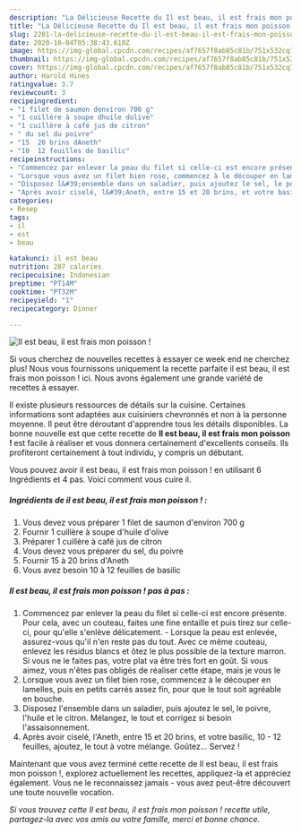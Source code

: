 ```yaml
---
description: "La Délicieuse Recette du Il est beau, il est frais mon poisson !"
title: "La Délicieuse Recette du Il est beau, il est frais mon poisson !"
slug: 2201-la-delicieuse-recette-du-il-est-beau-il-est-frais-mon-poisson
date: 2020-10-04T05:38:43.610Z
image: https://img-global.cpcdn.com/recipes/af7657f8ab85c81b/751x532cq70/il-est-beau-il-est-frais-mon-poisson-photo-principale-de-la-recette.jpg
thumbnail: https://img-global.cpcdn.com/recipes/af7657f8ab85c81b/751x532cq70/il-est-beau-il-est-frais-mon-poisson-photo-principale-de-la-recette.jpg
cover: https://img-global.cpcdn.com/recipes/af7657f8ab85c81b/751x532cq70/il-est-beau-il-est-frais-mon-poisson-photo-principale-de-la-recette.jpg
author: Harold Hines
ratingvalue: 3.7
reviewcount: 3
recipeingredient:
- "1 filet de saumon denviron 700 g"
- "1 cuillère à soupe dhuile dolive"
- "1 cuillère à café jus de citron"
- " du sel du poivre"
- "15  20 brins dAneth"
- "10  12 feuilles de basilic"
recipeinstructions:
- "Commencez par enlever la peau du filet si celle-ci est encore présente. Pour cela, avec un couteau, faites une fine entaille et puis tirez sur celle-ci, pour qu&#39;elle s&#39;enlève délicatement. Lorsque la peau est enlevée, assurez-vous qu&#39;il n&#39;en reste pas du tout. Avec ce même couteau, enlevez les résidus blancs et ôtez le plus possible de la texture marron. Si vous ne le faites pas, votre plat va être très fort en goût. Si vous aimez, vous n&#39;êtes pas obligés de réaliser cette étape, mais je vous le"
- "Lorsque vous avez un filet bien rose, commencez à le découper en lamelles, puis en petits carrés assez fin, pour que le tout soit agréable en bouche."
- "Disposez l&#39;ensemble dans un saladier, puis ajoutez le sel, le poivre, l&#39;huile et le citron. Mélangez, le tout et corrigez si besoin l&#39;assaisonnement."
- "Après avoir ciselé, l&#39;Aneth, entre 15 et 20 brins, et votre basilic, 10 - 12 feuilles, ajoutez, le tout à votre mélange. Goûtez... Servez !"
categories:
- Resep
tags:
- il
- est
- beau

katakunci: il est beau 
nutrition: 207 calories
recipecuisine: Indonesian
preptime: "PT14M"
cooktime: "PT32M"
recipeyield: "1"
recipecategory: Dinner

---
```



![Il est beau, il est frais mon poisson !](https://img-global.cpcdn.com/recipes/af7657f8ab85c81b/751x532cq70/il-est-beau-il-est-frais-mon-poisson-photo-principale-de-la-recette.jpg)

Si vous cherchez de nouvelles recettes à essayer ce week end ne cherchez plus! Nous vous fournissons uniquement la recette parfaite il est beau, il est frais mon poisson ! ici. Nous avons également une grande variété de recettes à essayer.

Il existe plusieurs ressources de détails sur la cuisine. Certaines informations sont adaptées aux cuisiniers chevronnés et non à la personne moyenne. Il peut être déroutant d'apprendre tous les détails disponibles. La bonne nouvelle est que cette recette de <strong> Il est beau, il est frais mon poisson ! </strong> est facile à réaliser et vous donnera certainement d'excellents conseils. Ils profiteront certainement à tout individu, y compris un débutant.

<!--inarticleads1-->

Vous pouvez avoir il est beau, il est frais mon poisson ! en utilisant 6 Ingrédients et 4 pas. Voici comment vous cuire il.

##### Ingrédients de il est beau, il est frais mon poisson ! :

1. Vous devez vous préparer 1 filet de saumon d&#39;environ 700 g
1. Fournir 1 cuillère à soupe d&#39;huile d&#39;olive
1. Préparer 1 cuillère à café jus de citron
1. Vous devez vous préparer  du sel, du poivre
1. Fournir 15 à 20 brins d&#39;Aneth
1. Vous avez besoin 10 à 12 feuilles de basilic




<!--inarticleads2-->

##### Il est beau, il est frais mon poisson ! pas à pas :

1. Commencez par enlever la peau du filet si celle-ci est encore présente. Pour cela, avec un couteau, faites une fine entaille et puis tirez sur celle-ci, pour qu&#39;elle s&#39;enlève délicatement. - Lorsque la peau est enlevée, assurez-vous qu&#39;il n&#39;en reste pas du tout. Avec ce même couteau, enlevez les résidus blancs et ôtez le plus possible de la texture marron. Si vous ne le faites pas, votre plat va être très fort en goût. Si vous aimez, vous n&#39;êtes pas obligés de réaliser cette étape, mais je vous le
1. Lorsque vous avez un filet bien rose, commencez à le découper en lamelles, puis en petits carrés assez fin, pour que le tout soit agréable en bouche.
1. Disposez l&#39;ensemble dans un saladier, puis ajoutez le sel, le poivre, l&#39;huile et le citron. Mélangez, le tout et corrigez si besoin l&#39;assaisonnement.
1. Après avoir ciselé, l&#39;Aneth, entre 15 et 20 brins, et votre basilic, 10 - 12 feuilles, ajoutez, le tout à votre mélange. Goûtez... Servez !




<!--inarticleads1-->

<p>
Maintenant que vous avez terminé cette recette de Il est beau, il est frais mon poisson !, explorez actuellement les recettes, appliquez-la et appréciez également. Vous ne le reconnaissez jamais - vous avez peut-être découvert une toute nouvelle vocation.
</p>

<p>
<i>Si vous trouvez cette Il est beau, il est frais mon poisson ! recette utile, partagez-la avec vos amis ou votre famille, merci et bonne chance.</i>
</p>
